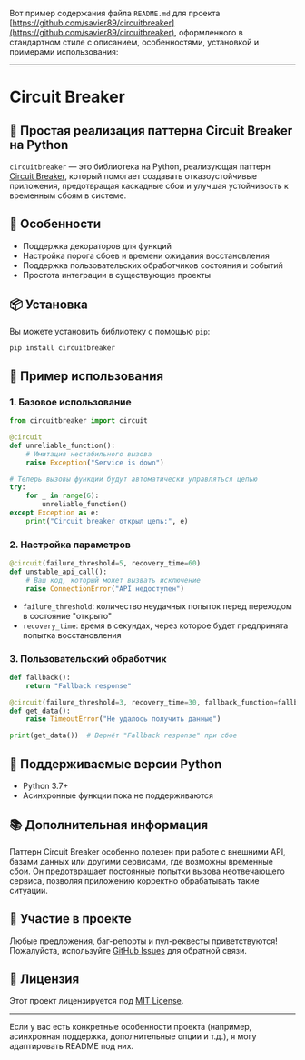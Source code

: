 Вот пример содержания файла `README.md` для проекта [https://github.com/savier89/circuitbreaker](https://github.com/savier89/circuitbreaker), оформленного в стандартном стиле с описанием, особенностями, установкой и примерами использования:

---

# Circuit Breaker

## 🚧 Простая реализация паттерна Circuit Breaker на Python

`circuitbreaker` — это библиотека на Python, реализующая паттерн [Circuit Breaker](https://learn.microsoft.com/en-us/azure/architecture/reference-architectures/serverless/event-hub-stream-analytics-cosmos-db#circuit-breaker-pattern), который помогает создавать отказоустойчивые приложения, предотвращая каскадные сбои и улучшая устойчивость к временным сбоям в системе.

## 📌 Особенности

- Поддержка декораторов для функций
- Настройка порога сбоев и времени ожидания восстановления
- Поддержка пользовательских обработчиков состояния и событий
- Простота интеграции в существующие проекты

## 📦 Установка

Вы можете установить библиотеку с помощью `pip`:

```bash
pip install circuitbreaker
```

## 🧪 Пример использования

### 1. Базовое использование

```python
from circuitbreaker import circuit

@circuit
def unreliable_function():
    # Имитация нестабильного вызова
    raise Exception("Service is down")

# Теперь вызовы функции будут автоматически управляться цепью
try:
    for _ in range(6):
        unreliable_function()
except Exception as e:
    print("Circuit breaker открыл цепь:", e)
```

### 2. Настройка параметров

```python
@circuit(failure_threshold=5, recovery_time=60)
def unstable_api_call():
    # Ваш код, который может вызвать исключение
    raise ConnectionError("API недоступен")
```

- `failure_threshold`: количество неудачных попыток перед переходом в состояние "открыто"
- `recovery_time`: время в секундах, через которое будет предпринята попытка восстановления

### 3. Пользовательский обработчик

```python
def fallback():
    return "Fallback response"

@circuit(failure_threshold=3, recovery_time=30, fallback_function=fallback)
def get_data():
    raise TimeoutError("Не удалось получить данные")

print(get_data())  # Вернёт "Fallback response" при сбое
```

## 🧰 Поддерживаемые версии Python

- Python 3.7+
- Асинхронные функции пока не поддерживаются

## 📚 Дополнительная информация

Паттерн Circuit Breaker особенно полезен при работе с внешними API, базами данных или другими сервисами, где возможны временные сбои. Он предотвращает постоянные попытки вызова неотвечающего сервиса, позволяя приложению корректно обрабатывать такие ситуации.

## 🤝 Участие в проекте

Любые предложения, баг-репорты и пул-реквесты приветствуются! Пожалуйста, используйте [GitHub Issues](https://github.com/savier89/circuitbreaker/issues) для обратной связи.

## 📄 Лицензия

Этот проект лицензируется под [MIT License](LICENSE).

---

Если у вас есть конкретные особенности проекта (например, асинхронная поддержка, дополнительные опции и т.д.), я могу адаптировать README под них.